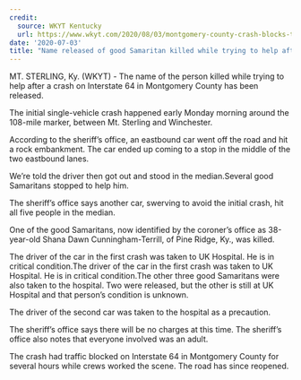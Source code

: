 ```yaml
---
credit:
  source: WKYT Kentucky
  url: https://www.wkyt.com/2020/08/03/montgomery-county-crash-blocks-traffic-on-i64/
date: '2020-07-03'
title: "Name released of good Samaritan killed while trying to help after I-64 crash"
---
```

MT. STERLING, Ky. (WKYT) - The name of the person killed while trying to help after a crash on Interstate 64 in Montgomery County has been released.

The initial single-vehicle crash happened early Monday morning around the 108-mile marker, between Mt. Sterling and Winchester.

According to the sheriff’s office, an eastbound car went off the road and hit a rock embankment. The car ended up coming to a stop in the middle of the two eastbound lanes.

We’re told the driver then got out and stood in the median.Several good Samaritans stopped to help him.

The sheriff’s office says another car, swerving to avoid the initial crash, hit all five people in the median.

One of the good Samaritans, now identified by the coroner’s office as 38-year-old Shana Dawn Cunningham-Terrill, of Pine Ridge, Ky., was killed.

The driver of the car in the first crash was taken to UK Hospital. He is in critical condition.The driver of the car in the first crash was taken to UK Hospital. He is in critical condition.The other three good Samaritans were also taken to the hospital. Two were released, but the other is still at UK Hospital and that person’s condition is unknown.

The driver of the second car was taken to the hospital as a precaution.

The sheriff’s office says there will be no charges at this time. The sheriff’s office also notes that everyone involved was an adult.

The crash had traffic blocked on Interstate 64 in Montgomery County for several hours while crews worked the scene. The road has since reopened.
